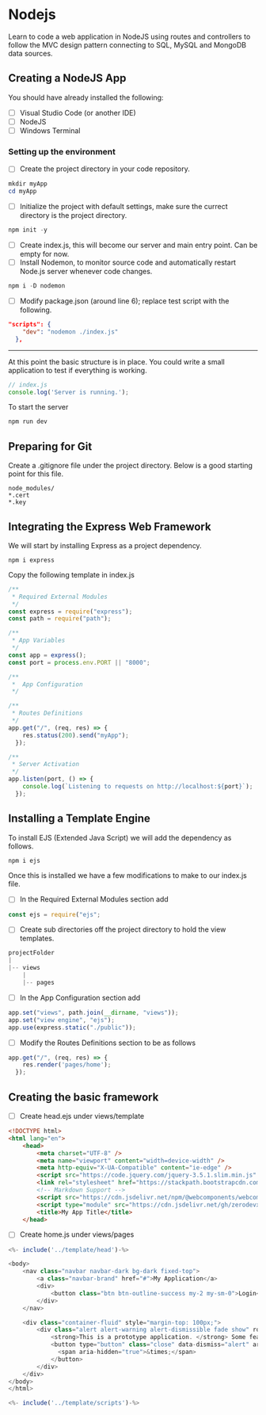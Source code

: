 # Nodejs
Learn to code a web application in NodeJS using routes and controllers to follow the MVC design pattern connecting to SQL, MySQL and MongoDB data sources.

## Creating a NodeJS App
You should have already installed the following:
- [ ] Visual Studio Code (or another IDE)
- [ ] NodeJS
- [ ] Windows Terminal 

### Setting up the environment
- [ ] Create the project directory in your code repository.
```powershell
mkdir myApp
cd myApp
```

- [ ] Initialize the project with default settings, make sure the currect directory is the project directory.
```powershell
npm init -y
```
- [ ] Create index.js, this will become our server and main entry point.  Can be empty for now. 
- [ ] Install Nodemon, to monitor source code and automatically restart Node.js server whenever code changes.  
```powershell
npm i -D nodemon
```
- [ ] Modify package.json (around line 6); replace test script with the following.
```json
"scripts": {
    "dev": "nodemon ./index.js"
  },
```
---
At this point the basic structure is in place.  You could write a small application to test if everything is working. 
```js
// index.js
console.log('Server is running.');
```

To start the server
```powershell
npm run dev
```

## Preparing for Git
Create a .gitignore file under the project directory.  Below is a good starting point for this file.

```
node_modules/
*.cert
*.key 
```

## Integrating the Express Web Framework
We will start by installing Express as a project dependency.  

```powerscript
npm i express
```
Copy the following template in index.js
```js
/**
 * Required External Modules
 */
const express = require("express");
const path = require("path");

/**
 * App Variables
 */
const app = express();
const port = process.env.PORT || "8000";

/**
 *  App Configuration
 */

/**
 * Routes Definitions
 */
app.get("/", (req, res) => {
    res.status(200).send("myApp");
  });

/**
 * Server Activation
 */
app.listen(port, () => {
    console.log(`Listening to requests on http://localhost:${port}`);
  });
```

## Installing a Template Engine
To install EJS (Extended Java Script) we will add the dependency as follows.

```powershell
npm i ejs
```

Once this is installed we have a few modifications to make to our index.js file.  

- [ ] In the Required External Modules section add
```js
const ejs = require("ejs";
```

- [ ] Create sub directories off the project directory to hold the view templates.
```powershell
projectFolder
|
|-- views
    |
    |-- pages
```

- [ ] In the App Configuration section add
```js
app.set("views", path.join(__dirname, "views"));
app.set("view engine", "ejs");
app.use(express.static("./public"));
```

- [ ] Modify the Routes Definitions section to be as follows
```js
app.get("/", (req, res) => {
    res.render('pages/home');
  });
```

## Creating the basic framework 

- [ ] Create head.ejs under views/template
```html
<!DOCTYPE html>
<html lang="en">
    <head>
        <meta charset="UTF-8" />
        <meta name="viewport" content="width=device-width" />
        <meta http-equiv="X-UA-Compatible" content="ie-edge" />
        <script src="https://code.jquery.com/jquery-3.5.1.slim.min.js" integrity="sha384-DfXdz2htPH0lsSSs5nCTpuj/zy4C+OGpamoFVy38MVBnE+IbbVYUew+OrCXaRkfj" crossorigin="anonymous"></script>
        <link rel="stylesheet" href="https://stackpath.bootstrapcdn.com/bootstrap/4.5.0/css/bootstrap.min.css" integrity="sha384-9aIt2nRpC12Uk9gS9baDl411NQApFmC26EwAOH8WgZl5MYYxFfc+NcPb1dKGj7Sk" crossorigin="anonymous">
        <!-- Markdown Support -->
        <script src="https://cdn.jsdelivr.net/npm/@webcomponents/webcomponentsjs@2/webcomponents-loader.min.js"></script>
        <script type="module" src="https://cdn.jsdelivr.net/gh/zerodevx/zero-md@1/src/zero-md.min.js"></script>
        <title>My App Title</title>
    </head>
```

- [ ] Create home.js under views/pages
```js
<%- include('../template/head')-%>

<body>
    <nav class="navbar navbar-dark bg-dark fixed-top">
        <a class="navbar-brand" href="#">My Application</a>
        <div>
            <button class="btn btn-outline-success my-2 my-sm-0">Login</button>
        </div>
    </nav>

    <div class="container-fluid" style="margin-top: 100px;">
        <div class="alert alert-warning alert-dismissible fade show" role="alert">
            <strong>This is a prototype application. </strong> Some features may not work properly, it is meant to provide an idea on the design of the production ready application.
            <button type="button" class="close" data-dismiss="alert" aria-label="Close">
              <span aria-hidden="true">&times;</span>
            </button>
        </div>
    </div>
</body>
</html>

<%- include('../template/scripts')-%>
```

